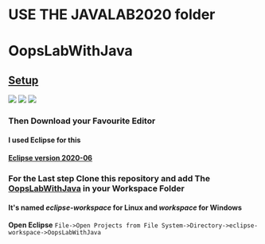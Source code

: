 # USE THE JAVALAB2020 folder

# OopsLabWithJava

## [Setup](https://42ip.github.io/Javabeginning/)

![](https://i.imgur.com/pyBdiP8.png)
![](https://i.imgur.com/g3htGna.png)
![](https://i.imgur.com/1XEX0zH.png)
### Then Download your Favourite Editor 
#### I used Eclipse for this 
#### [Eclipse version 2020-06](https://www.eclipse.org/downloads/)

### For the Last step Clone this repository and add The [OopsLabWithJava](https://github.com/sonuishaq67/OopsLabWithJava/) in your Workspace Folder
#### It's named *eclipse-workspace* for Linux and *workspace* for Windows 
 **Open Eclipse** ```File->Open Projects from File System->Directory->eclipse-workspace->OopsLabWithJava```



